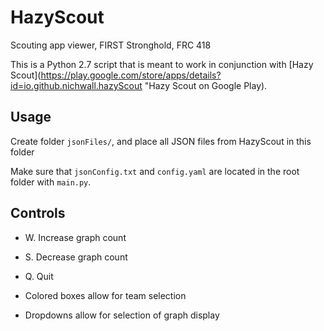 HazyScout
=========
Scouting app viewer, FIRST Stronghold, FRC 418

This is a Python 2.7 script that is meant to work in conjunction with [Hazy Scout](https://play.google.com/store/apps/details?id=io.github.nichwall.hazyScout "Hazy Scout on Google Play).

Usage
-----
Create folder `jsonFiles/`, and place all JSON files from HazyScout in this folder

Make sure that `jsonConfig.txt` and `config.yaml` are located in the root folder with `main.py`.

Controls
--------
* W. Increase graph count
* S. Decrease graph count
* Q. Quit

* Colored boxes allow for team selection
* Dropdowns allow for selection of graph display
